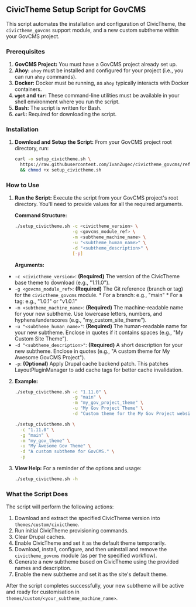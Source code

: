 ## CivicTheme Setup Script for GovCMS

This script automates the installation and configuration of CivicTheme, the `civictheme_govcms` support module, and a new custom subtheme within your GovCMS project.

### Prerequisites

1.  **GovCMS Project:** You must have a GovCMS project already set up.
2.  **Ahoy:** `ahoy` must be installed and configured for your project (i.e., you can run `ahoy` commands).
3.  **Docker:** Docker must be running, as `ahoy` typically interacts with Docker containers.
4.  **`wget` and `tar`:** These command-line utilities must be available in your shell environment where you run the script.
5.  **Bash:** The script is written for Bash.
6.  **`curl`:** Required for downloading the script.

### Installation

1.  **Download and Setup the Script:**
    From your GovCMS project root directory, run:
    ```bash
    curl -o setup_civictheme.sh \
      https://raw.githubusercontent.com/IvanZugec/civictheme_govcms/refs/heads/CIVIC-2238-build-govcms-script/scripts/setup_civictheme.sh \
      && chmod +x setup_civictheme.sh
    ```

### How to Use

1.  **Run the Script:**
    Execute the script from your GovCMS project's root directory. You'll need to provide values for all the required arguments.

    **Command Structure:**
    ```bash
    ./setup_civictheme.sh -c <civictheme_version> \
                          -g <govcms_module_ref> \
                          -m <subtheme_machine_name> \
                          -u "<subtheme_human_name>" \
                          -d "<subtheme_description>" \
                          [-p]
    ```

    **Arguments:**

  *   `-c <civictheme_version>`: **(Required)** The version of the CivicTheme base theme to download (e.g., "1.11.0").
  *   `-g <govcms_module_ref>`: **(Required)** The Git reference (branch or tag) for the `civictheme_govcms` module.
    *   For a branch: e.g., "main"
    *   For a tag: e.g., "1.0.1" or "v1.0.1"
  *   `-m <subtheme_machine_name>`: **(Required)** The machine-readable name for your new subtheme. Use lowercase letters, numbers, and hyphens/underscores (e.g., "my_custom_site_theme").
  *   `-u "<subtheme_human_name>"`: **(Required)** The human-readable name for your new subtheme. Enclose in quotes if it contains spaces (e.g., "My Custom Site Theme").
  *   `-d "<subtheme_description>"`: **(Required)** A short description for your new subtheme. Enclose in quotes (e.g., "A custom theme for My Awesome GovCMS Project").
  *   `-p`: **(Optional)** Apply Drupal cache backend patch. This patches LayoutPluginManager to add cache tags for better cache invalidation.

2.  **Example:**

    ```bash
    ./setup_civictheme.sh -c "1.11.0" \
                          -g "main" \
                          -m "my_gov_project_theme" \
                          -u "My Gov Project Theme" \
                          -d "Custom theme for the My Gov Project website on GovCMS."
    ```

    ```bash
    ./setup_civictheme.sh \
      -c "1.11.0" \
      -g "main" \
      -m "my_gov_theme" \
      -u "My Awesome Gov Theme" \
      -d "A custom subtheme for GovCMS." \
      -p
    ```

3.  **View Help:**
    For a reminder of the options and usage:
    ```bash
    ./setup_civictheme.sh -h
    ```

### What the Script Does

The script will perform the following actions:
1.  Download and extract the specified CivicTheme version into `themes/custom/civictheme`.
2.  Run initial CivicTheme provisioning commands.
3.  Clear Drupal caches.
4.  Enable CivicTheme and set it as the default theme temporarily.
5.  Download, install, configure, and then uninstall and remove the `civictheme_govcms` module (as per the specified workflow).
6.  Generate a new subtheme based on CivicTheme using the provided names and description.
7.  Enable the new subtheme and set it as the site's default theme.

After the script completes successfully, your new subtheme will be active and ready for customisation in `themes/custom/<your_subtheme_machine_name>`.
